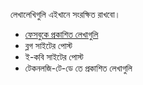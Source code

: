 

লেখালেখিগুলি এইখানে সংরক্ষিত রাখবো। 


- [ফেসবুকে প্রকাশিত লেখাগুলি](FacebookPosts/index.md)
- ব্লগ সাইটের পোস্ট 
- ই-কবি সাইটের পোস্ট 
- টেকনলজি-টে-ডে তে প্রকাশিত লেখাগুলি


